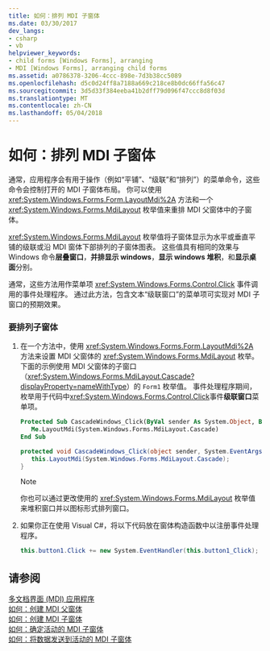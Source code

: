 ```yaml
---
title: 如何：排列 MDI 子窗体
ms.date: 03/30/2017
dev_langs:
- csharp
- vb
helpviewer_keywords:
- child forms [Windows Forms], arranging
- MDI [Windows Forms], arranging child forms
ms.assetid: a0786378-3206-4ccc-898e-7d3b38cc5089
ms.openlocfilehash: d5c0d24ff8a7188a669c218ce8b0dc66ffa56c47
ms.sourcegitcommit: 3d5d33f384eeba41b2dff79d096f47ccc8d8f03d
ms.translationtype: MT
ms.contentlocale: zh-CN
ms.lasthandoff: 05/04/2018
---
```

# <a name="how-to-arrange-mdi-child-forms"></a>如何：排列 MDI 子窗体
通常，应用程序会有用于操作（例如“平铺”、“级联”和“排列”）的菜单命令，这些命令会控制打开的 MDI 子窗体布局。 你可以使用 <xref:System.Windows.Forms.Form.LayoutMdi%2A> 方法和一个 <xref:System.Windows.Forms.MdiLayout> 枚举值来重排 MDI 父窗体中的子窗体。  
  
 <xref:System.Windows.Forms.MdiLayout> 枚举值将子窗体显示为水平或垂直平铺的级联或沿 MDI 窗体下部排列的子窗体图表。 这些值具有相同的效果与 Windows 命令**层叠窗口**，**并排显示 windows**，**显示 windows 堆积**，和**显示桌面**分别。  
  
 通常，这些方法用作菜单项 <xref:System.Windows.Forms.Control.Click> 事件调用的事件处理程序。 通过此方法，包含文本“级联窗口”的菜单项可实现对 MDI 子窗口的预期效果。  
  
### <a name="to-arrange-child-forms"></a>要排列子窗体  
  
1.  在一个方法中，使用 <xref:System.Windows.Forms.Form.LayoutMdi%2A> 方法来设置 MDI 父窗体的 <xref:System.Windows.Forms.MdiLayout> 枚举。 下面的示例使用 MDI 父窗体的子窗口（<xref:System.Windows.Forms.MdiLayout.Cascade?displayProperty=nameWithType>）的 `Form1` 枚举值。 事件处理程序期间，枚举用于代码中<xref:System.Windows.Forms.Control.Click>事件**级联窗口**菜单项。  
  
    ```vb  
    Protected Sub CascadeWindows_Click(ByVal sender As System.Object, ByVal e As System.EventArgs)  
       Me.LayoutMdi(System.Windows.Forms.MdiLayout.Cascade)  
    End Sub  
    ```  
  
    ```csharp  
    protected void CascadeWindows_Click(object sender, System.EventArgs e){  
       this.LayoutMdi(System.Windows.Forms.MdiLayout.Cascade);  
    }  
    ```  
  
    > [!NOTE]
    >  你也可以通过更改使用的 <xref:System.Windows.Forms.MdiLayout> 枚举值来堆积窗口并以图标形式排列窗口。  
  
2.  如果你正在使用 Visual C#，将以下代码放在窗体构造函数中以注册事件处理程序。  
  
    ```csharp  
    this.button1.Click += new System.EventHandler(this.button1_Click);  
    ```  
  
## <a name="see-also"></a>请参阅  
 [多文档界面 (MDI) 应用程序](../../../../docs/framework/winforms/advanced/multiple-document-interface-mdi-applications.md)  
 [如何：创建 MDI 父窗体](../../../../docs/framework/winforms/advanced/how-to-create-mdi-parent-forms.md)  
 [如何：创建 MDI 子窗体](../../../../docs/framework/winforms/advanced/how-to-create-mdi-child-forms.md)  
 [如何：确定活动的 MDI 子窗体](../../../../docs/framework/winforms/advanced/how-to-determine-the-active-mdi-child.md)  
 [如何：将数据发送到活动的 MDI 子窗体](../../../../docs/framework/winforms/advanced/how-to-send-data-to-the-active-mdi-child.md)
